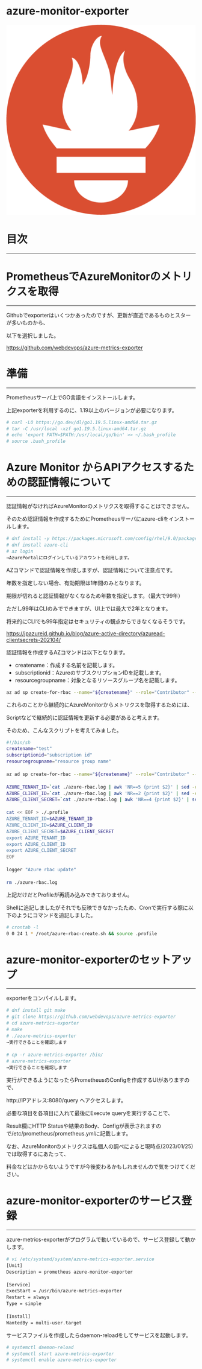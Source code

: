 # azure-monitor-exporter

![prometheus-icon-511x512-1vmxbcxr (1).png](azure-monitor-exporter%20f825b33f244c4fe3a5b02425b542b391/prometheus-icon-511x512-1vmxbcxr_(1).png)

# 目次

---

# PrometheusでAzureMonitorのメトリクスを取得

---

Githubでexporterはいくつかあったのですが、更新が直近であるものとスターが多いものから、

以下を選択しました。

https://github.com/webdevops/azure-metrics-exporter

# 準備

---

Prometheusサーバ上でGO言語をインストールします。

上記exporterを利用するのに、1.19以上のバージョンが必要になります。

```bash
# curl -LO https://go.dev/dl/go1.19.5.linux-amd64.tar.gz
# tar -C /usr/local -xzf go1.19.5.linux-amd64.tar.gz
# echo 'export PATH=$PATH:/usr/local/go/bin' >> ~/.bash_profile
# source .bash_profile
```

# Azure Monitor からAPIアクセスするための認証情報について

---

認証情報がなければAzureMonitorのメトリクスを取得することはできません。

そのため認証情報を作成するためにPrometheusサーバにazure-cliをインストールします。

```bash
# dnf install -y https://packages.microsoft.com/config/rhel/9.0/packages-microsoft-prod.rpm
# dnf install azure-cli
# az login
→AzurePortalにログインしているアカウントを利用します。
```

AZコマンドで認証情報を作成しますが、認証情報について注意点です。

年数を指定しない場合、有効期限は1年間のみとなります。

期限が切れると認証情報がなくなるため年数を指定します。（最大で99年）

ただし99年はCLIのみでできますが、UI上では最大で2年となります。

将来的にCLIでも99年指定はセキュリティの観点からできなくなるそうです。

https://jpazureid.github.io/blog/azure-active-directory/azuread-clientsecrets-202104/

認証情報を作成するAZコマンドは以下となります。

- createname：作成する名前を記載します。
- subscriptionid：AzureのサブスクリプションIDを記載します。
- resourcegroupname：対象となるリソースグループ名を記載します。

```bash
az ad sp create-for-rbac --name="${createname}" --role="Contributor" --scopes="/subscriptions/${subscriptionid}/resourceGroups/${resourcegroupname}”
```

これらのことから継続的にAzureMonitorからメトリクスを取得するためには、

Scriptなどで継続的に認証情報を更新する必要があると考えます。

そのため、こんなスクリプトを考えてみました。

```bash
#!/bin/sh
createname="test"
subscriptionid="subscription id"
resourcegroupname="resource group name"

az ad sp create-for-rbac --name="${createname}" --role="Contributor" --scopes="/subscriptions/${subscriptionid}/resourceGroups/${resourcegroupname}" > ./azure-rbac.log

AZURE_TENANT_ID=`cat ./azure-rbac.log | awk 'NR==5 {print $2}' | sed -e 's/,//g'`
AZURE_CLIENT_ID=`cat ./azure-rbac.log | awk 'NR==2 {print $2}' | sed -e 's/,//g'`
AZURE_CLIENT_SECRET=`cat ./azure-rbac.log | awk 'NR==4 {print $2}' | sed -e 's/,//g'`

cat << EOF > ./.profile
AZURE_TENANT_ID=$AZURE_TENANT_ID
AZURE_CLIENT_ID=$AZURE_CLIENT_ID
AZURE_CLIENT_SECRET=$AZURE_CLIENT_SECRET
export AZURE_TENANT_ID
export AZURE_CLIENT_ID
export AZURE_CLIENT_SECRET
EOF

logger "Azure rbac update" 

rm ./azure-rbac.log
```

上記だけだとProfileが再読み込みできておりません。

Shellに追記しましたがそれでも反映できなかったため、Cronで実行する際に以下のようにコマンドを追記しました。

```bash
# crontab -l
0 0 24 1 * /root/azure-rbac-create.sh && source .profile
```

# azure-monitor-exporterのセットアップ

---

exporterをコンパイルします。

```bash
# dnf install git make
# git clone https://github.com/webdevops/azure-metrics-exporter
# cd azure-metrics-exporter
# make
# ./azure-metrics-exporter
→実行できることを確認します

# cp -r azure-metrics-exporter /bin/
# azure-metrics-exporter
→実行できることを確認します
```

実行ができるようになったらPrometheusのConfigを作成するUIがありますので、

http://IPアドレス:8080/query へアクセスします。

必要な項目を各項目に入れて最後にExecute queryを実行することで、

Result欄にHTTP Statusや結果のBody、Configが表示されますので/etc/prometheus/prometheus.ymlに記載します。

なお、AzureMonitorのメトリクスは私個人の調べによると現時点(2023/01/25)では取得するにあたって、

料金などはかからないようですが今後変わるかもしれませんので気をつけてください。

# azure-monitor-exporterのサービス登録

---

azure-metrics-exporterがプログラムで動いているので、サービス登録して動かします。

```bash
# vi /etc/systemd/system/azure-metrics-exporter.service
[Unit]
Description = prometheus azure-monitor-exporter

[Service]
ExecStart = /usr/bin/azure-metrics-exporter 
Restart = always
Type = simple

[Install]
WantedBy = multi-user.target
```

サービスファイルを作成したらdaemon-reloadをしてサービスを起動します。

```bash
# systemctl daemon-reload
# systemctl start azure-metrics-exporter
# systemctl enable azure-metrics-exporter
```